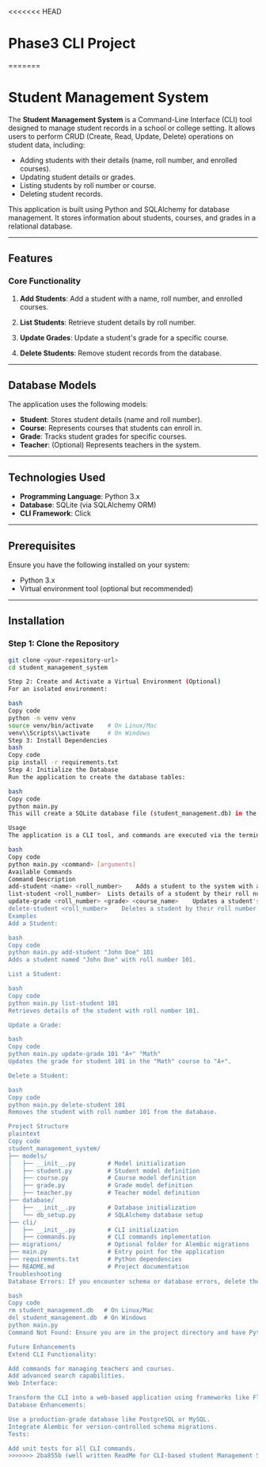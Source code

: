 <<<<<<< HEAD
# Phase3 CLI Project
=======
# Student Management System

The **Student Management System** is a Command-Line Interface (CLI) tool designed to manage student records in a school or college setting. It allows users to perform CRUD (Create, Read, Update, Delete) operations on student data, including:

- Adding students with their details (name, roll number, and enrolled courses).
- Updating student details or grades.
- Listing students by roll number or course.
- Deleting student records.

This application is built using Python and SQLAlchemy for database management. It stores information about students, courses, and grades in a relational database.

---

## Features

### Core Functionality

1. **Add Students**:
   Add a student with a name, roll number, and enrolled courses.

2. **List Students**:
   Retrieve student details by roll number.

3. **Update Grades**:
   Update a student's grade for a specific course.

4. **Delete Students**:
   Remove student records from the database.

---

## Database Models

The application uses the following models:

- **Student**: Stores student details (name and roll number).
- **Course**: Represents courses that students can enroll in.
- **Grade**: Tracks student grades for specific courses.
- **Teacher**: (Optional) Represents teachers in the system.

---

## Technologies Used

- **Programming Language**: Python 3.x
- **Database**: SQLite (via SQLAlchemy ORM)
- **CLI Framework**: Click


---

## Prerequisites

Ensure you have the following installed on your system:

- Python 3.x
- Virtual environment tool (optional but recommended)

---

## Installation

### Step 1: Clone the Repository

```bash
git clone <your-repository-url>
cd student_management_system

Step 2: Create and Activate a Virtual Environment (Optional)
For an isolated environment:

bash
Copy code
python -m venv venv
source venv/bin/activate    # On Linux/Mac
venv\\Scripts\\activate     # On Windows
Step 3: Install Dependencies
bash
Copy code
pip install -r requirements.txt
Step 4: Initialize the Database
Run the application to create the database tables:

bash
Copy code
python main.py
This will create a SQLite database file (student_management.db) in the root directory.

Usage
The application is a CLI tool, and commands are executed via the terminal. Below is the syntax for using the tool:

bash
Copy code
python main.py <command> [arguments]
Available Commands
Command	Description
add-student <name> <roll_number>	Adds a student to the system with a name and roll number.
list-student <roll_number>	Lists details of a student by their roll number.
update-grade <roll_number> <grade> <course_name>	Updates a student's grade for a specific course.
delete-student <roll_number>	Deletes a student by their roll number.
Examples
Add a Student:

bash
Copy code
python main.py add-student "John Doe" 101
Adds a student named "John Doe" with roll number 101.

List a Student:

bash
Copy code
python main.py list-student 101
Retrieves details of the student with roll number 101.

Update a Grade:

bash
Copy code
python main.py update-grade 101 "A+" "Math"
Updates the grade for student 101 in the "Math" course to "A+".

Delete a Student:

bash
Copy code
python main.py delete-student 101
Removes the student with roll number 101 from the database.

Project Structure
plaintext
Copy code
student_management_system/
├── models/
│   ├── __init__.py         # Model initialization
│   ├── student.py          # Student model definition
│   ├── course.py           # Course model definition
│   ├── grade.py            # Grade model definition
│   ├── teacher.py          # Teacher model definition
├── database/
│   ├── __init__.py         # Database initialization
│   └── db_setup.py         # SQLAlchemy database setup
├── cli/
│   ├── __init__.py         # CLI initialization
│   ├── commands.py         # CLI commands implementation
├── migrations/             # Optional folder for Alembic migrations
├── main.py                 # Entry point for the application
├── requirements.txt        # Python dependencies
├── README.md               # Project documentation
Troubleshooting
Database Errors: If you encounter schema or database errors, delete the database file and reinitialize it:

bash
Copy code
rm student_management.db   # On Linux/Mac
del student_management.db  # On Windows
python main.py
Command Not Found: Ensure you are in the project directory and have Python installed correctly.

Future Enhancements
Extend CLI Functionality:

Add commands for managing teachers and courses.
Add advanced search capabilities.
Web Interface:

Transform the CLI into a web-based application using frameworks like Flask or Django.
Database Enhancements:

Use a production-grade database like PostgreSQL or MySQL.
Integrate Alembic for version-controlled schema migrations.
Tests:

Add unit tests for all CLI commands.
>>>>>>> 2ba855b (well written ReadMe for CLI-based student Management System with CRUD operations and SQLALCHEMY for database management)
